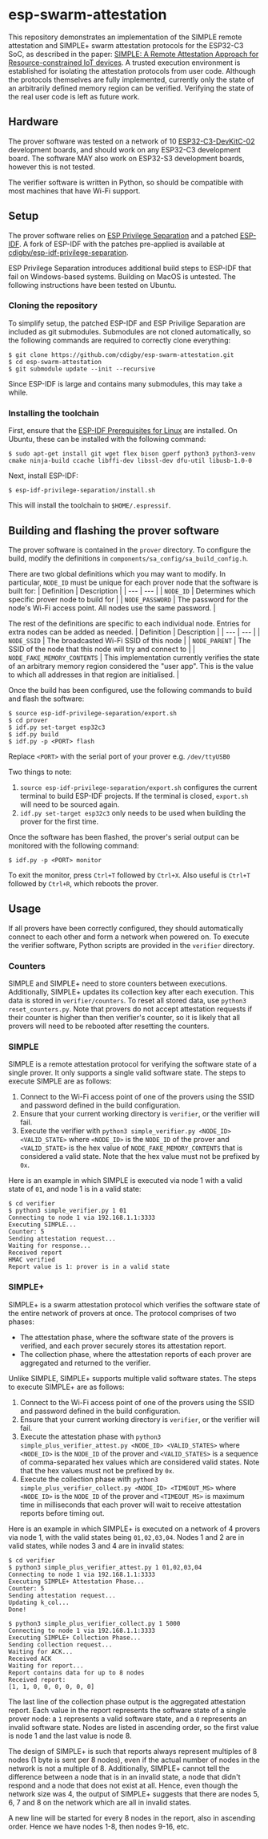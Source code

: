 # esp-swarm-attestation
This repository demonstrates an implementation of the SIMPLE remote attestation and SIMPLE+ swarm attestation protocols for the ESP32-C3 SoC, as described in the paper: [SIMPLE: A Remote Attestation Approach for Resource-constrained IoT devices](https://ieeexplore.ieee.org/abstract/document/9096052). A trusted execution environment is established for isolating the attestation protocols from user code. Although the protocols themselves are fully implemented, currently only the state of an arbitrarily defined memory region can be verified. Verifying the state of the real user code is left as future work.


## Hardware
The prover software was tested on a network of 10 [ESP32-C3-DevKitC-02](https://docs.espressif.com/projects/esp-idf/en/latest/esp32c3/hw-reference/esp32c3/user-guide-devkitc-02.html) development boards, and should work on any ESP32-C3 development board. The software MAY also work on ESP32-S3 development boards, however this is not tested.

The verifier software is written in Python, so should be compatible with most machines that have Wi-Fi support.


## Setup
The prover software relies on [ESP Privilege Separation](https://github.com/espressif/esp-privilege-separation) and a patched [ESP-IDF](https://github.com/espressif/esp-idf). A fork of ESP-IDF with the patches pre-applied is available at [cdigby/esp-idf-privilege-separation](https://github.com/cdigby/esp-idf-privilege-separation).

ESP Privilege Separation introduces additional build steps to ESP-IDF that fail on Windows-based systems. Building on MacOS is untested. The following instructions have been tested on Ubuntu. 

### Cloning the repository
To simplify setup, the patched ESP-IDF and ESP Privilige Separation are included as git submodules. Submodules are not cloned automatically, so the following commands are required to correctly clone everything:
```
$ git clone https://github.com/cdigby/esp-swarm-attestation.git
$ cd esp-swarm-attestation
$ git submodule update --init --recursive
```
Since ESP-IDF is large and contains many submodules, this may take a while.

### Installing the toolchain
First, ensure that the [ESP-IDF Prerequisites for Linux](https://docs.espressif.com/projects/esp-idf/en/latest/esp32/get-started/linux-macos-setup.html#get-started-prerequisites) are installed. On Ubuntu, these can be installed with the following command:
```
$ sudo apt-get install git wget flex bison gperf python3 python3-venv cmake ninja-build ccache libffi-dev libssl-dev dfu-util libusb-1.0-0
```

Next, install ESP-IDF:
```
$ esp-idf-privilege-separation/install.sh
```
This will install the toolchain to `$HOME/.espressif`.


## Building and flashing the prover software
The prover software is contained in the `prover` directory. To configure the build, modify the definitions in `components/sa_config/sa_build_config.h`.

There are two global definitions which you may want to modify. In particular, `NODE_ID` must be unique for each prover node that the software is built for:
| Definition | Description |
| --- | --- |
| `NODE_ID` | Determines which specific prover node to build for |
| `NODE_PASSWORD` | The password for the node's Wi-Fi access point. All nodes use the same password. |

The rest of the definitions are specific to each individual node. Entries for extra nodes can be added as needed.
| Definition | Description |
| --- | --- |
| `NODE_SSID` | The broadcasted Wi-Fi SSID of this node |
| `NODE_PARENT` | The SSID of the node that this node will try and connect to |
| `NODE_FAKE_MEMORY_CONTENTS` | This implementation currently verifies the state of an arbitrary memory region considered the "user app". This is the value to which all addresses in that region are initialised. |

Once the build has been configured, use the following commands to build and flash the software:
```
$ source esp-idf-privilege-separation/export.sh
$ cd prover
$ idf.py set-target esp32c3
$ idf.py build
$ idf.py -p <PORT> flash
```
Replace `<PORT>` with the serial port of your prover e.g. `/dev/ttyUSB0`

Two things to note:
1. `source esp-idf-privilege-separation/export.sh` configures the current terminal to build ESP-IDF projects. If the terminal is closed, `export.sh` will need to be sourced again.
2. `idf.py set-target esp32c3` only needs to be used when building the prover for the first time.

Once the software has been flashed, the prover's serial output can be monitored with the following command:
```
$ idf.py -p <PORT> monitor
```
To exit the monitor, press `Ctrl+T` followed by `Ctrl+X`. Also useful is `Ctrl+T` followed by `Ctrl+R`, which reboots the prover.


## Usage
If all provers have been correctly configured, they should automatically connect to each other and form a network when powered on.
To execute the verifier software, Python scripts are provided in the `verifier` directory.

### Counters
SIMPLE and SIMPLE+ need to store counters between executions. Additionally, SIMPLE+ updates its collection key after each execution. This data is stored in `verifier/counters`. To reset all stored data, use `python3 reset_counters.py`. Note that provers do not accept attestation requests if their counter is higher than then verifier's counter, so it is likely that all provers will need to be rebooted after resetting the counters.

### SIMPLE
SIMPLE is a remote attestation protocol for verifying the software state of a single prover. It only supports a single valid software state. The steps to execute SIMPLE are as follows:

1. Connect to the Wi-Fi access point of one of the provers using the SSID and password defined in the build configuration.
2. Ensure that your current working directory is `verifier`, or the verifier will fail.
3. Execute the verifier with `python3 simple_verifier.py <NODE_ID> <VALID_STATE>` where `<NODE_ID>` is the `NODE_ID` of the prover and `<VALID_STATE>` is the hex value of `NODE_FAKE_MEMORY_CONTENTS` that is considered a valid state. Note that the hex value must not be prefixed by `0x`.

Here is an example in which SIMPLE is executed via node 1 with a valid state of `01`, and node 1 is in a valid state:
```
$ cd verifier
$ python3 simple_verifier.py 1 01
Connecting to node 1 via 192.168.1.1:3333
Executing SIMPLE...
Counter: 5
Sending attestation request...
Waiting for response...
Received report
HMAC verified
Report value is 1: prover is in a valid state
```

### SIMPLE+
SIMPLE+ is a swarm attestation protocol which verifies the software state of the entire network of provers at once. The protocol comprises of two phases:
- The attestation phase, where the software state of the provers is verified, and each prover securely stores its attestation report.
- The collection phase, where the attestation reports of each prover are aggregated and returned to the verifier.

Unlike SIMPLE, SIMPLE+ supports multiple valid software states. The steps to execute SIMPLE+ are as follows:

1. Connect to the Wi-Fi access point of one of the provers using the SSID and password defined in the build configuration.
2. Ensure that your current working directory is `verifier`, or the verifier will fail.
3. Execute the attestation phase with `python3 simple_plus_verifier_attest.py <NODE_ID> <VALID_STATES>` where `<NODE_ID>` is the `NODE_ID` of the prover and `<VALID_STATES>` is a sequence of comma-separated hex values which are considered valid states. Note that the hex values must not be prefixed by `0x`.
4. Execute the collection phase with `python3 simple_plus_verifier_collect.py <NODE_ID> <TIMEOUT_MS>` where `<NODE_ID>` is the `NODE_ID` of the prover and `<TIMEOUT_MS>` is maximum time in milliseconds that each prover will wait to receive attestation reports before timing out.

Here is an example in which SIMPLE+ is executed on a network of 4 provers via node 1, with the valid states being `01,02,03,04`. Nodes 1 and 2 are in valid states, while nodes 3 and 4 are in invalid states:
```
$ cd verifier
$ python3 simple_plus_verifier_attest.py 1 01,02,03,04
Connecting to node 1 via 192.168.1.1:3333
Executing SIMPLE+ Attestation Phase...
Counter: 5
Sending attestation request...
Updating k_col...
Done!

$ python3 simple_plus_verifier_collect.py 1 5000
Connecting to node 1 via 192.168.1.1:3333
Executing SIMPLE+ Collection Phase...
Sending collection request...
Waiting for ACK...
Received ACK
Waiting for report...
Report contains data for up to 8 nodes
Received report:
[1, 1, 0, 0, 0, 0, 0, 0]
```

The last line of the collection phase output is the aggregated attestation report. Each value in the report represents the software state of a single prover node: a `1` represents a valid software state, and a `0` represents an invalid software state. Nodes are listed in ascending order, so the first value is node 1 and the last value is node 8.

The design of SIMPLE+ is such that reports always represent multiples of 8 nodes (1 byte is sent per 8 nodes), even if the actual number of nodes in the network is not a multiple of 8. Additionally, SIMPLE+ cannot tell the difference between a node that is in an invalid state, a node that didn't respond and a node that does not exist at all. Hence, even though the network size was 4, the output of SIMPLE+ suggests that there are nodes 5, 6, 7 and 8 on the network which are all in invalid states.

A new line will be started for every 8 nodes in the report, also in ascending order. Hence we have nodes 1-8, then nodes 9-16, etc.
